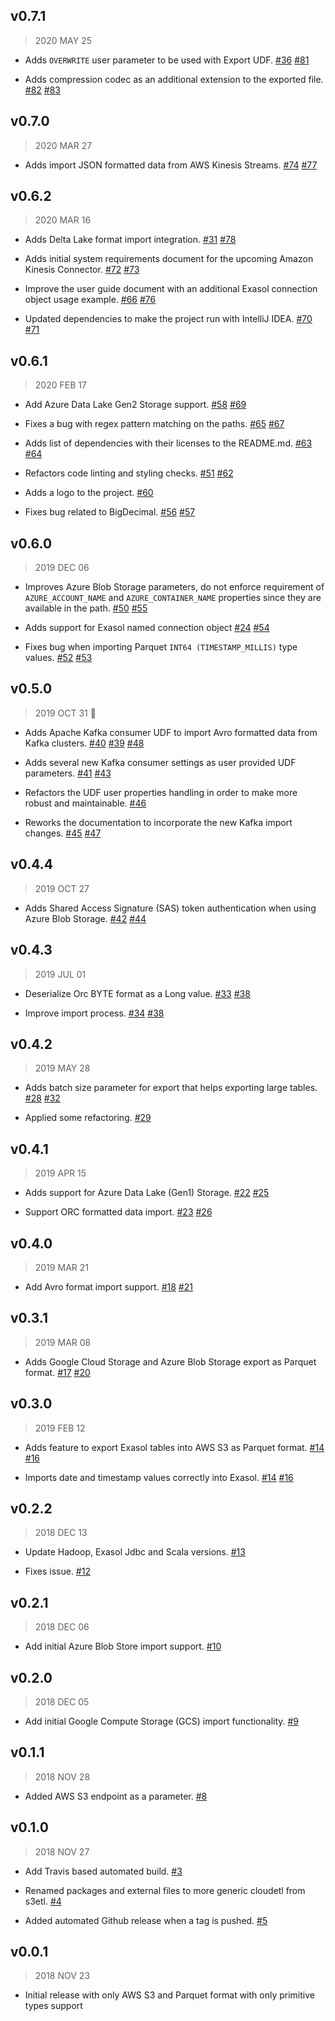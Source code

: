 ## v0.7.1

> 2020 MAY 25

* Adds `OVERWRITE` user parameter to be used with Export UDF.
  [#36](https://github.com/exasol/cloud-storage-etl-udfs/issues/36)
  [#81](https://github.com/exasol/cloud-storage-etl-udfs/pull/81)

* Adds compression codec as an additional extension to the exported file.
  [#82](https://github.com/exasol/cloud-storage-etl-udfs/issues/82)
  [#83](https://github.com/exasol/cloud-storage-etl-udfs/pull/83)

## v0.7.0

> 2020 MAR 27

* Adds import JSON formatted data from AWS Kinesis Streams.
   [#74](https://github.com/exasol/cloud-storage-etl-udfs/issues/74)
   [#77](https://github.com/exasol/cloud-storage-etl-udfs/pull/77)

## v0.6.2

> 2020 MAR 16

* Adds Delta Lake format import integration.
  [#31](https://github.com/exasol/cloud-storage-etl-udfs/issues/31)
  [#78](https://github.com/exasol/cloud-storage-etl-udfs/pull/78)

* Adds initial system requirements document for the upcoming Amazon Kinesis
  Connector.
  [#72](https://github.com/exasol/cloud-storage-etl-udfs/issues/72)
  [#73](https://github.com/exasol/cloud-storage-etl-udfs/pull/73)

* Improve the user guide document with an additional Exasol connection object
  usage example.
  [#66](https://github.com/exasol/cloud-storage-etl-udfs/issues/66)
  [#76](https://github.com/exasol/cloud-storage-etl-udfs/pull/76)

* Updated dependencies to make the project run with IntelliJ IDEA.
  [#70](https://github.com/exasol/cloud-storage-etl-udfs/issues/70)
  [#71](https://github.com/exasol/cloud-storage-etl-udfs/pull/71)

## v0.6.1

> 2020 FEB 17

* Add Azure Data Lake Gen2 Storage support.
  [#58](https://github.com/exasol/cloud-storage-etl-udfs/issues/58)
  [#69](https://github.com/exasol/cloud-storage-etl-udfs/pull/69)

* Fixes a bug with regex pattern matching on the paths.
  [#65](https://github.com/exasol/cloud-storage-etl-udfs/issues/65)
  [#67](https://github.com/exasol/cloud-storage-etl-udfs/pull/67)

* Adds list of dependencies with their licenses to the README.md.
  [#63](https://github.com/exasol/cloud-storage-etl-udfs/issues/63)
  [#64](https://github.com/exasol/cloud-storage-etl-udfs/pull/64)

* Refactors code linting and styling checks.
  [#51](https://github.com/exasol/cloud-storage-etl-udfs/issues/51)
  [#62](https://github.com/exasol/cloud-storage-etl-udfs/pull/62)

* Adds a logo to the project.
  [#60](https://github.com/exasol/cloud-storage-etl-udfs/pull/60)

* Fixes bug related to BigDecimal.
  [#56](https://github.com/exasol/cloud-storage-etl-udfs/issues/56)
  [#57](https://github.com/exasol/cloud-storage-etl-udfs/pull/57)

## v0.6.0

> 2019 DEC 06

* Improves Azure Blob Storage parameters, do not enforce requirement of
  `AZURE_ACCOUNT_NAME` and `AZURE_CONTAINER_NAME` properties since they are
  available in the path.
  [#50](https://github.com/exasol/cloud-storage-etl-udfs/issues/50)
  [#55](https://github.com/exasol/cloud-storage-etl-udfs/pull/55)

* Adds support for Exasol named connection object
  [#24](https://github.com/exasol/cloud-storage-etl-udfs/issues/24)
  [#54](https://github.com/exasol/cloud-storage-etl-udfs/pull/54)

* Fixes bug when importing Parquet `INT64 (TIMESTAMP_MILLIS)` type values.
  [#52](https://github.com/exasol/cloud-storage-etl-udfs/issues/52)
  [#53](https://github.com/exasol/cloud-storage-etl-udfs/pull/53)

## v0.5.0

> 2019 OCT 31 :jack_o_lantern:

* Adds Apache Kafka consumer UDF to import Avro formatted data from Kafka
  clusters. [#40](https://github.com/exasol/cloud-storage-etl-udfs/issues/40)
  [#39](https://github.com/exasol/cloud-storage-etl-udfs/pull/39)
  [#48](https://github.com/exasol/cloud-storage-etl-udfs/pull/48)

* Adds several new Kafka consumer settings as user provided UDF parameters.
  [#41](https://github.com/exasol/cloud-storage-etl-udfs/issues/41)
  [#43](https://github.com/exasol/cloud-storage-etl-udfs/pull/43)

* Refactors the UDF user properties handling in order to make more robust and
  maintainable. [#46](https://github.com/exasol/cloud-storage-etl-udfs/pull/46)

* Reworks the documentation to incorporate the new Kafka import changes.
  [#45](https://github.com/exasol/cloud-storage-etl-udfs/issues/45)
  [#47](https://github.com/exasol/cloud-storage-etl-udfs/pull/47)

## v0.4.4

> 2019 OCT 27

* Adds Shared Access Signature (SAS) token authentication when using Azure Blob
  Storage. [#42](https://github.com/exasol/cloud-storage-etl-udfs/issues/42)
  [#44](https://github.com/exasol/cloud-storage-etl-udfs/pull/44)

## v0.4.3

> 2019 JUL 01

* Deserialize Orc BYTE format as a Long value.
  [#33](https://github.com/exasol/cloud-storage-etl-udfs/issues/33)
  [#38](https://github.com/exasol/cloud-storage-etl-udfs/pull/38)

* Improve import process.
  [#34](https://github.com/exasol/cloud-storage-etl-udfs/issues/34)
  [#38](https://github.com/exasol/cloud-storage-etl-udfs/pull/38)

## v0.4.2

> 2019 MAY 28

* Adds batch size parameter for export that helps exporting large tables.
  [#28](https://github.com/exasol/cloud-storage-etl-udfs/issues/28)
  [#32](https://github.com/exasol/cloud-storage-etl-udfs/pull/32)

* Applied some refactoring.
  [#29](https://github.com/exasol/cloud-storage-etl-udfs/pull/29)

## v0.4.1

> 2019 APR 15

* Adds support for Azure Data Lake (Gen1) Storage.
  [#22](https://github.com/exasol/cloud-storage-etl-udfs/issues/22)
  [#25](https://github.com/exasol/cloud-storage-etl-udfs/pull/25)

* Support ORC formatted data import.
  [#23](https://github.com/exasol/cloud-storage-etl-udfs/issues/23)
  [#26](https://github.com/exasol/cloud-storage-etl-udfs/pull/26)

## v0.4.0

> 2019 MAR 21

* Add Avro format import support.
  [#18](https://github.com/exasol/cloud-storage-etl-udfs/issues/18)
  [#21](https://github.com/exasol/cloud-storage-etl-udfs/pull/21)

## v0.3.1

> 2019 MAR 08

* Adds Google Cloud Storage and Azure Blob Storage export as Parquet format.
  [#17](https://github.com/exasol/cloud-storage-etl-udfs/issues/17)
  [#20](https://github.com/exasol/cloud-storage-etl-udfs/pull/20)

## v0.3.0

> 2019 FEB 12

* Adds feature to export Exasol tables into AWS S3 as Parquet format.
  [#14](https://github.com/exasol/cloud-storage-etl-udfs/issues/14)
  [#16](https://github.com/exasol/cloud-storage-etl-udfs/pull/16)

* Imports date and timestamp values correctly into Exasol.
  [#14](https://github.com/exasol/cloud-storage-etl-udfs/issues/14)
  [#16](https://github.com/exasol/cloud-storage-etl-udfs/pull/16)

## v0.2.2

> 2018 DEC 13

* Update Hadoop, Exasol Jdbc and Scala versions.
  [#13](https://github.com/exasol/cloud-storage-etl-udfs/pull/13)

* Fixes issue.
  [#12](https://github.com/exasol/cloud-storage-etl-udfs/issues/12)

## v0.2.1

> 2018 DEC 06

* Add initial Azure Blob Store import support.
  [#10](https://github.com/exasol/cloud-storage-etl-udfs/pull/10)

## v0.2.0

> 2018 DEC 05

* Add initial Google Compute Storage (GCS) import functionality.
  [#9](https://github.com/exasol/cloud-storage-etl-udfs/pull/9)

## v0.1.1

> 2018 NOV 28

* Added AWS S3 endpoint as a parameter.
  [#8](https://github.com/exasol/cloud-storage-etl-udfs/pull/8)

## v0.1.0

> 2018 NOV 27

* Add Travis based automated build.
  [#3](https://github.com/exasol/cloud-storage-etl-udfs/pull/3)

* Renamed packages and external files to more generic cloudetl from s3etl.
  [#4](https://github.com/exasol/cloud-storage-etl-udfs/pull/4)

* Added automated Github release when a tag is pushed.
  [#5](https://github.com/exasol/cloud-storage-etl-udfs/pull/5)

## v0.0.1

> 2018 NOV 23

* Initial release with only AWS S3 and Parquet format with only primitive types
  support
